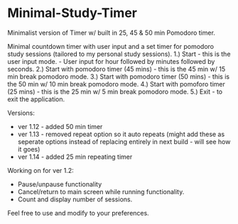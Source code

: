 # Minimal-Study-Timer
Minimalist version of Timer w/ built in 25, 45 & 50 min Pomodoro timer.

Minimal countdown timer with user input and a set timer for pomodoro study sessions (tailored to my personal study sessions).
1.) Start - this is the user input mode. - User input for hour followed by minutes followed by seconds.
2.) Start with pomodoro timer (45 mins) - this is the 45 min w/ 15 min break pomodoro mode.
3.) Start with pomodoro timer (50 mins) - this is the 50 min w/ 10 min break pomodoro mode.
4.) Start with pomoforo timer (25 mins) - this is the 25 min w/ 5 min break pomodoro mode.
5.) Exit - to exit the application.


Versions:
- ver 1.12 - added 50 min timer
- ver 1.13 - removed repeat option so it auto repeats (might add these as seperate options instead of replacing entirely in next build - will see how it goes)
- ver 1.14 - added 25 min repeating timer

Working on for ver 1.2:
- Pause/unpause functionality
- Cancel/return to main screen while running functionality.
- Count and display number of sessions.

Feel free to use and modify to your preferences.
